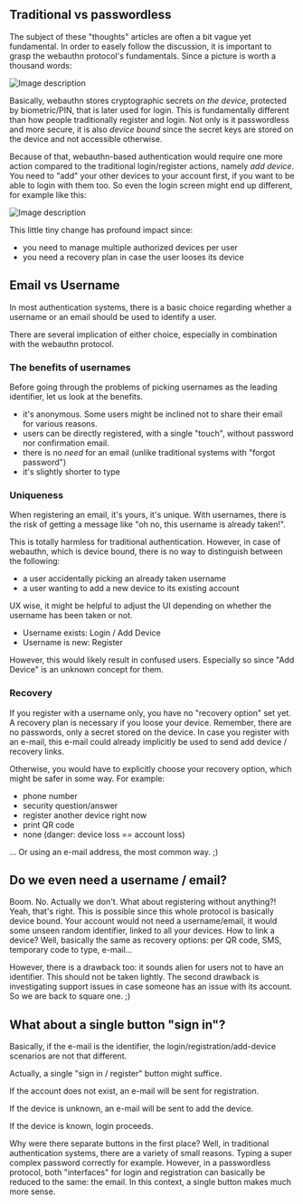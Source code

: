 Traditional vs passwordless
---------------------------

The subject of these "thoughts" articles are often a bit vague yet fundamental. In order to easely follow the discussion, it is important to grasp the webauthn protocol's fundamentals. Since a picture is worth a thousand words:

![Image description](https://dev-to-uploads.s3.amazonaws.com/uploads/articles/1kfw9qhwz3vb0b1gimbu.png)

Basically, webauthn stores cryptographic secrets *on the device*, protected by biometric/PIN, that is later used for login. This is fundamentally different than how people traditionally register and login. Not only is it passwordless and more secure, it is also *device bound* since the secret keys are stored on the device and not accessible otherwise.

Because of that, webauthn-based authentication would require one more action compared to the traditional login/register actions, namely *add device*. You need to "add" your other devices to your account first, if you want to be able to login with them too. So even the login screen might end up different, for example like this:

![Image description](https://dev-to-uploads.s3.amazonaws.com/uploads/articles/93tnf9pxeesjy7tjqcym.png)

This little tiny change has profound impact since:

- you need to manage multiple authorized devices per user
- you need a recovery plan in case the user looses its device


Email vs Username
-----------------

In most authentication systems, there is a basic choice regarding whether a username or an email should be used to identify a user.

There are several implication of either choice, especially in combination with the webauthn protocol.

### The benefits of usernames

Before going through the problems of picking usernames as the leading identifier, let us look at the benefits.

- it's anonymous. Some users might be inclined not to share their email for various reasons.
- users can be directly registered, with a single "touch", without  password nor confirmation email.
- there is no *need* for an email (unlike traditional systems with "forgot password")
- it's slightly shorter to type


### Uniqueness

When registering an email, it's yours, it's unique. With usernames, there is the risk of getting a message like "oh no, this username is already taken!".

This is totally harmless for traditional authentication. However, in case of webauthn, which is device bound, there is no way to distinguish between the following:

- a user accidentally picking an already taken username
- a user wanting to add a new device to its existing account

UX wise, it might be helpful to adjust the UI depending on whether the username has been taken or not.

- Username exists: Login / Add Device
- Username is new: Register

However, this would likely result in confused users. Especially so since "Add Device" is an unknown concept for them.


### Recovery

If you register with a username only, you have no "recovery option" set yet. A recovery plan is necessary if you loose your device. Remember, there are no passwords, only a secret stored on the device. In case you register with an e-mail, this e-mail could already implicitly be used to send add device / recovery links.

Otherwise, you would have to explicitly choose your recovery option, which might be safer in some way. For example:

- phone number
- security question/answer
- register another device right now
- print QR code
- none (danger: device loss == account loss)

... Or using an e-mail address, the most common way. ;)


Do we even need a username / email?
-----------------------------------

Boom. No. Actually we don't. What about registering without anything?! Yeah, that's right. This is possible since this whole protocol is basically device bound. Your account would not need a username/email, it would some unseen random identifier, linked to all your devices. How to link a device? Well, basically the same as recovery options: per QR code, SMS, temporary code to type, e-mail...

However, there is a drawback too: it sounds alien for users not to have an identifier. This should not be taken lightly. The second drawback is investigating support issues in case someone has an issue with its account. So we are back to square one. ;)


What about a single button "sign in"?
-------------------------------------

Basically, if the e-mail is the identifier, the login/registration/add-device scenarios are not that different.

Actually, a single "sign in / register" button might suffice.

If the account does not exist, an e-mail will be sent for registration.

If the device is unknown, an e-mail will be sent to add the device.

If the device is known, login proceeds.

Why were there separate buttons in the first place? Well, in traditional authentication systems, there are a variety of small reasons. Typing a super complex password correctly for example. However, in a passwordless protocol, both "interfaces" for login and registration can basically be reduced to the same: the email. In this context, a single button makes much more sense. 